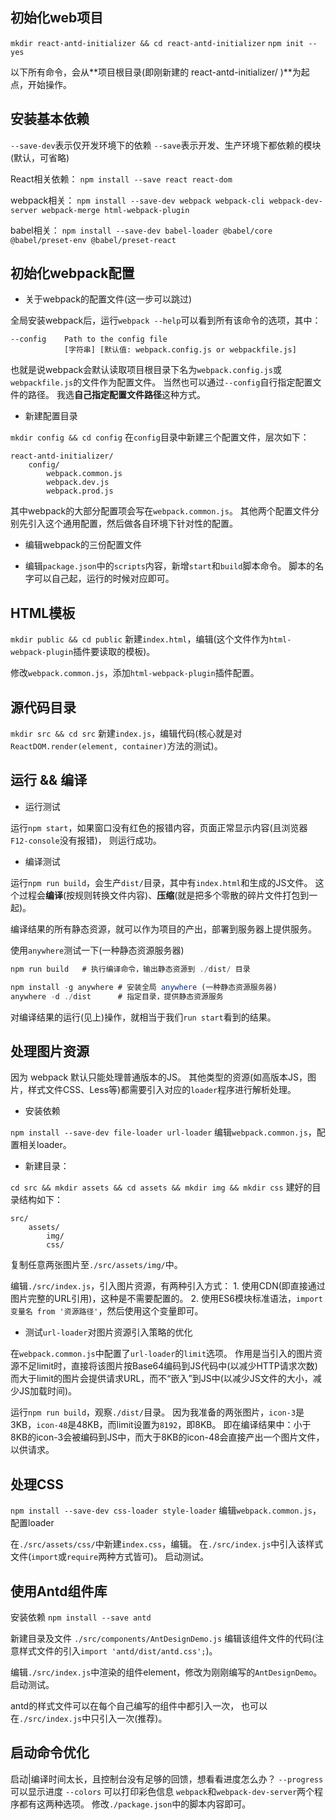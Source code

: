 ## 初始化web项目

`mkdir react-antd-initializer && cd react-antd-initializer`
`npm init --yes`

以下所有命令，会从**项目根目录(即刚新建的 react-antd-initializer/ )**为起点，开始操作。

## 安装基本依赖

`--save-dev`表示仅开发环境下的依赖
`--save`表示开发、生产环境下都依赖的模块(默认，可省略)

React相关依赖：
`npm install --save react react-dom`

webpack相关：
`npm install --save-dev webpack webpack-cli webpack-dev-server webpack-merge html-webpack-plugin`

babel相关：
`npm install --save-dev babel-loader @babel/core @babel/preset-env @babel/preset-react`


## 初始化webpack配置

- 关于webpack的配置文件(这一步可以跳过)

全局安装webpack后，运行`webpack --help`可以看到所有该命令的选项，其中：
```
--config    Path to the config file
            [字符串] [默认值: webpack.config.js or webpackfile.js]
```
也就是说webpack会默认读取项目根目录下名为`webpack.config.js`或`webpackfile.js`的文件作为配置文件。
当然也可以通过`--config`自行指定配置文件的路径。
我选**自己指定配置文件路径**这种方式。

- 新建配置目录

`mkdir config && cd config`
在`config`目录中新建三个配置文件，层次如下：
```
react-antd-initializer/
    config/
        webpack.common.js
        webpack.dev.js
        webpack.prod.js
```
其中webpack的大部分配置项会写在`webpack.common.js`。
其他两个配置文件分别先引入这个通用配置，然后做各自环境下针对性的配置。

- 编辑webpack的三份配置文件

- 编辑`package.json`中的`scripts`内容，新增`start`和`build`脚本命令。
脚本的名字可以自己起，运行的时候对应即可。

## HTML模板

`mkdir public && cd public`
新建`index.html`，编辑(这个文件作为`html-webpack-plugin`插件要读取的模板)。

修改`webpack.common.js`，添加`html-webpack-plugin`插件配置。

## 源代码目录

`mkdir src && cd src`
新建`index.js`，编辑代码(核心就是对`ReactDOM.render(element, container)`方法的测试)。


## 运行 && 编译

- 运行测试

运行`npm start`，如果窗口没有红色的报错内容，页面正常显示内容(且浏览器`F12-console`没有报错)，
则运行成功。

- 编译测试

运行`npm run build`，会生产`dist/`目录，其中有`index.html`和生成的JS文件。
这个过程会**编译**(按规则转换文件内容)、**压缩**(就是把多个零散的碎片文件打包到一起)。

编译结果的所有静态资源，就可以作为项目的产出，部署到服务器上提供服务。

使用`anywhere`测试一下(一种静态资源服务器)
```javascript
npm run build   # 执行编译命令，输出静态资源到 ./dist/ 目录

npm install -g anywhere # 安装全局 anywhere (一种静态资源服务器)
anywhere -d ./dist      # 指定目录，提供静态资源服务
```
对编译结果的运行(见上)操作，就相当于我们`run start`看到的结果。

## 处理图片资源

因为 webpack 默认只能处理普通版本的JS。
其他类型的资源(如高版本JS，图片，样式文件CSS、Less等)都需要引入对应的`loader`程序进行解析处理。

- 安装依赖

`npm install --save-dev file-loader url-loader`
编辑`webpack.common.js`，配置相关loader。



- 新建目录：

`cd src && mkdir assets && cd assets && mkdir img && mkdir css`
建好的目录结构如下：
```
src/
    assets/
        img/
        css/
```
复制任意两张图片至`./src/assets/img/`中。

编辑`./src/index.js`，引入图片资源，有两种引入方式：
    1. 使用CDN(即直接通过图片完整的URL引用)，这种是不需要配置的。
    2. 使用ES6模块标准语法，`import 变量名 from '资源路径'`，然后使用这个变量即可。

- 测试`url-loader`对图片资源引入策略的优化

在`webpack.common.js`中配置了`url-loader`的`limit`选项。
作用是当引入的图片资源不足limit时，直接将该图片按Base64编码到JS代码中(以减少HTTP请求次数)
而大于limit的图片会提供请求URL，而不“嵌入”到JS中(以减少JS文件的大小，减少JS加载时间)。

运行`npm run build`，观察`./dist/`目录。
因为我准备的两张图片，`icon-3`是3KB，`icon-48`是48KB，而limit设置为`8192`，即8KB。
即在编译结果中：小于8KB的icon-3会被编码到JS中，而大于8KB的icon-48会直接产出一个图片文件，以供请求。

## 处理CSS

`npm install --save-dev css-loader style-loader`
编辑`webpack.common.js`，配置loader

在`./src/assets/css/`中新建`index.css`，编辑。
在`./src/index.js`中引入该样式文件(`import`或`require`两种方式皆可)。
启动测试。

## 使用Antd组件库

安装依赖 `npm install --save antd`

新建目录及文件 `./src/components/AntDesignDemo.js`
编辑该组件文件的代码(注意样式文件的引入`import 'antd/dist/antd.css';`)。

编辑`./src/index.js`中渲染的组件element，修改为刚刚编写的`AntDesignDemo`。
启动测试。

antd的样式文件可以在每个自己编写的组件中都引入一次，
也可以在`./src/index.js`中只引入一次(推荐)。


## 启动命令优化

启动|编译时间太长，且控制台没有足够的回馈，想看看进度怎么办？
`--progress` 可以显示进度
`--colors`   可以打印彩色信息
`webpack`和`webpack-dev-server`两个程序都有这两种选项。
修改`./package.json`中的脚本内容即可。
